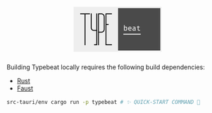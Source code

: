 <h1 align="center">
  <img src="./static/logo/screenshot.png" alt="Typebeat logo" width="200" />
</h1>

Building Typebeat locally requires the following build dependencies:

- [Rust](https://www.rust-lang.org/learn/get-started)
- [Faust](https://github.com/grame-cncm/faust/releases)

```bash
src-tauri/env cargo run -p typebeat # ✨ QUICK-START COMMAND 💫
```
